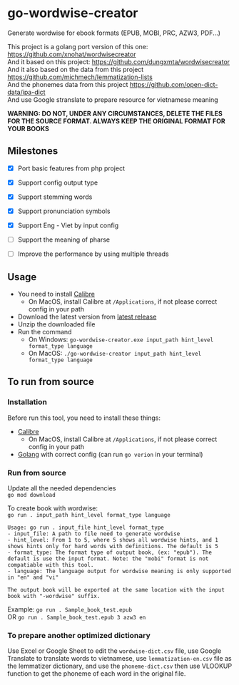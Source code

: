 # go-wordwise-creator

Generate wordwise for ebook formats (EPUB, MOBI, PRC, AZW3, PDF...)

This project is a golang port version of this one: https://github.com/xnohat/wordwisecreator  
And it based on this project: https://github.com/dungxmta/wordwisecreator  
And it also based on the data from this project https://github.com/michmech/lemmatization-lists  
And the phonemes data from this project https://github.com/open-dict-data/ipa-dict  
And use Google stranslate to prepare resource for vietnamese meaning

**WARNING: DO NOT, UNDER ANY CIRCUMSTANCES, DELETE THE FILES FOR THE SOURCE FORMAT. ALWAYS KEEP THE ORIGINAL FORMAT FOR YOUR BOOKS**

## Milestones
- [x] Port basic features from php project
- [x] Support config output type
- [x] Support stemming words
- [x] Support pronunciation symbols
- [x] Support Eng - Viet by input config
- [ ] Support the meaning of pharse
- [ ] Improve the performance by using multiple threads


## Usage
- You need to install [Calibre](https://calibre-ebook.com/)  
    + On MacOS, install Calibre at `/Applications`, if not please correct config in your path  
- Download the latest version from [latest release](https://github.com/kenilt/go-wordwise-creator/releases/latest)  
- Unzip the downloaded file  
- Run the command  
    + On Windows: `go-wordwise-creator.exe input_path hint_level format_type language`  
    + On MacOS: `./go-wordwise-creator input_path hint_level format_type language`


## To run from source

### Installation
Before run this tool, you need to install these things:
- [Calibre](https://calibre-ebook.com/) 
    + On MacOS, install Calibre at `/Applications`, if not please correct config in your path  
- [Golang](https://go.dev/doc/install) with correct config (can run `go verion` in your terminal)

### Run from source

Update all the needed dependencies  
`go mod download`

To create book with wordwise:  
`go run . input_path hint_level format_type language`

```
Usage: go run . input_file hint_level format_type
- input_file: A path to file need to generate wordwise
- hint_level: From 1 to 5, where 5 shows all wordwise hints, and 1 shows hints only for hard words with definitions. The default is 5
- format_type: The format type of output book, (ex: "epub"). The default is use the input format. Note: the "mobi" format is not compatiable with this tool.
- language: The language output for wordwise meaning is only supported in "en" and "vi"

The output book will be exported at the same location with the input book with "-wordwise" suffix.
```

Example: `go run . Sample_book_test.epub`  
OR `go run . Sample_book_test.epub 3 azw3 en`  

### To prepare another optimized dictionary
Use Excel or Google Sheet to edit the `wordwise-dict.csv` file, use Google Translate to translate words to vietnamese, use `lemmatization-en.csv` file as the lemmatizer dictionary, and use the `phoneme-dict.csv` then use VLOOKUP function to get the phoneme of each word in the original file.